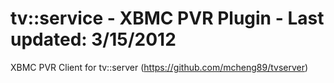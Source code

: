 # tv::service - XBMC PVR Plugin - Last updated: 3/15/2012

XBMC PVR Client for tv::server (https://github.com/mcheng89/tvserver)
